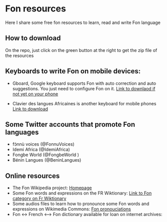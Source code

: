 # Fon resources
Here I share some free fon resources to learn, read and write Fon language

## How to download
On the repo, just click on the green button at the right to get the zip file of the resources


## Keyboards to write Fon on mobile devices:
* Gboard, Google keyboard supports Fon with auto correction and auto suggestions. You just need to configure Fon on it.
[Link to downlaod if not yet on your phone](https://bit.ly/2LGj1ah)

* Clavier des langues Africaines is another keyboard for mobile phones
[Link to download](https://bit.ly/329e0wI)

## Some Twitter accounts that promote Fon languages
* fɔ́nnù voices (@FonnuVoices)
* Idemi Africa (@IdemiAfrica)
* Fongbe World (@FongbeWorld )
* Bénin Langues (@BeninLangues)

## Online resources
* The Fon Wikipedia project: [Homepage](https://bit.ly/2LaQqdD)
* Some Fon words and expressions on the FR Wiktionary: [Link to Fon category on Fr Wiktionary](https://bit.ly/2L9SOBo)
* Some audios files to learn how to pronounce some Fon words and expressions on Wikimedia Commons: [Fon pronouciations](https://bit.ly/2LAx9BO)
* Fon <-> French <--> Fon dictionary available for loan on internet archives: [](https://archive.org/details/dictionnairefonf00hftm)